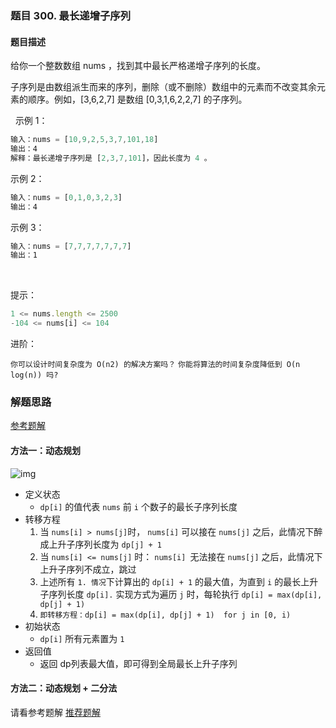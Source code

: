 ### 题目 300. 最长递增子序列
#### 题目描述
给你一个整数数组 nums ，找到其中最长严格递增子序列的长度。

子序列是由数组派生而来的序列，删除（或不删除）数组中的元素而不改变其余元素的顺序。例如，[3,6,2,7] 是数组 [0,3,1,6,2,2,7] 的子序列。

 
示例 1：

```js
输入：nums = [10,9,2,5,3,7,101,18]
输出：4
解释：最长递增子序列是 [2,3,7,101]，因此长度为 4 。
```
示例 2：

```js
输入：nums = [0,1,0,3,2,3]
输出：4
```
示例 3：

```js
输入：nums = [7,7,7,7,7,7,7]
输出：1
```
 

提示：
```js
1 <= nums.length <= 2500
-104 <= nums[i] <= 104
```

进阶：

`你可以设计时间复杂度为 O(n2) 的解决方案吗？`
`你能将算法的时间复杂度降低到 O(n log(n)) 吗?`
### 解题思路
[参考题解](https://leetcode-cn.com/problems/longest-increasing-subsequence/solution/zui-chang-shang-sheng-zi-xu-lie-dong-tai-gui-hua-2/)
#### 方法一：动态规划
![img](300-1.png)

- 定义状态
  - `dp[i]` 的值代表 `nums` 前 `i` 个数子的最长子序列长度
- 转移方程
  1. 当 `nums[i] > nums[j]`时， `nums[i]` 可以接在 `nums[j]` 之后，此情况下醉成上升子序列长度为 `dp[j] + 1`
  2. 当 `nums[i] <= nums[j]` 时： `nums[i] `无法接在 `nums[j]` 之后，此情况下上升子序列不成立，跳过
  3. 上述所有 `1. 情况`下计算出的 `dp[i] + 1` 的最大值，为直到 `i` 的最长上升子序列长度 `dp[i].` 实现方式为遍历 `j` 时，每轮执行 `dp[i] = max(dp[i], dp[j] + 1)`
  4. `即转移方程：dp[i] = max(dp[i], dp[j] + 1)  for j in [0, i)`
- 初始状态
  - `dp[i]` 所有元素置为 `1`
- 返回值
  - 返回 dp列表最大值，即可得到全局最长上升子序列

#### 方法二：动态规划 + 二分法
请看参考题解
[推荐题解](https://leetcode-cn.com/problems/longest-increasing-subsequence/solution/zui-chang-shang-sheng-zi-xu-lie-dong-tai-gui-hua-2/)